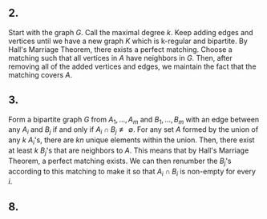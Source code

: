 ## 2.
Start with the graph $G$. Call the maximal degree $k$. Keep adding edges and vertices until we have a new graph $K$ which is k-regular and bipartite. By Hall's Marriage Theorem, there exists a perfect matching. Choose a matching such that all vertices in $A$ have neighbors in $G$. Then, after removing all of the added vertices and edges, we maintain the fact that the matching covers $A$.
## 3.
Form a bipartite graph $G$ from $A_{1},\dots,A_{m}$ and $B_{1},\dots,B_{m}$ with an edge between any $A_{i}$ and $B_{j}$ if and only if $A_{i}\cap B_{j}\not\equiv \emptyset$. For any set $A$ formed by the union of any $k$ $A_{i}$'s, there are $kn$ unique elements within the union. Then, there exist at least $k$ $B_{j}$'s that are neighbors to $A$. This means that by Hall's Marriage Theorem, a perfect matching exists. We can then renumber the $B_{j}$'s according to this matching to make it so that $A_{i}\cap B_{i}$ is non-empty for every $i$.
## 8.